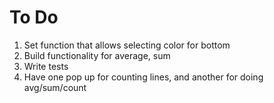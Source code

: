 # To Do

1. Set function that allows selecting color for bottom
2. Build functionality for average, sum
3. Write tests
4. Have one pop up for counting lines, and another for doing avg/sum/count